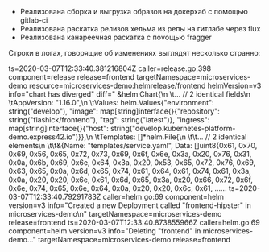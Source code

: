 - Реализована сборка и выгрузка образов на докерхаб с помощью gitlab-ci
- Реализована раскатка релизов хельма  из репы на гитлабе через flux
- Реализована канареечная раскатка с поvощью fragger


Строки в логах, говорящие об изменениях выглядят несколько странно:

ts=2020-03-07T12:33:40.381216804Z caller=release.go:398 component=release release=frontend targetNamespace=microservices-demo resource=microservices-demo:helmrelease/frontend helmVersion=v3 info="chart has diverged" diff="  &helm.Chart{\n  \t... // 2 identical fields\n  \tAppVersion: \"1.16.0\",\n  \tValues:     helm.Values{\"environment\": string(\"develop\"), \"image\": map[string]interface{}{\"repository\": string(\"flashick/frontend\"), \"tag\": string(\"latest\")}, \"ingress\": map[string]interface{}{\"host\": string(\"develop.kubernetes-platform-demo.express42.io\")}},\n  \tTemplates: []*helm.File{\n  \t\t... // 2 identical elements\n  \t\t&{Name: \"templates/service.yaml\", Data: []uint8{0x61, 0x70, 0x69, 0x56, 0x65, 0x72, 0x73, 0x69, 0x6f, 0x6e, 0x3a, 0x20, 0x76, 0x31, 0x0a, 0x6b, 0x69, 0x6e, 0x64, 0x3a, 0x20, 0x53, 0x65, 0x72, 0x76, 0x69, 0x63, 0x65, 0x0a, 0x6d, 0x65, 0x74, 0x61, 0x64, 0x61, 0x74, 0x61, 0x3a, 0x0a, 0x20, 0x20, 0x6e, 0x61, 0x6d, 0x65, 0x3a, 0x20, 0x66, 0x72, 0x6f, 0x6e, 0x74, 0x65, 0x6e, 0x64, 0x0a, 0x20, 0x20, 0x6c, 0x61,
......
ts=2020-03-07T12:33:40.79291783Z caller=helm.go:69 component=helm version=v3 info="Created a new Deployment called \"frontend-hipster\" in microservices-demo\n" targetNamespace=microservices-demo release=frontend
ts=2020-03-07T12:33:40.873855966Z caller=helm.go:69 component=helm version=v3 info="Deleting \"frontend\" in microservices-demo..." targetNamespace=microservices-demo release=frontend